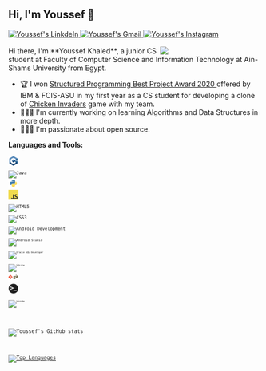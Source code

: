 ## Hi, I'm Youssef 👋

<a href="https://www.linkedin.com/in/youssefkhaled08/" target="_blank">
<img alt="Youssef's LinkdeIn" src="https://img.shields.io/badge/Youssef Khaled-%230077B5.svg?&style=for-the-badge&logo=linkedin&logoColor=white">
</a>

<a href="mailto:youssefkfarouk@gmail.com" target="_blank">
<img alt="Youssef's Gmail"src="https://img.shields.io/badge/youssefkfarouk@gmail.com-%23D14836.svg?&style=for-the-badge&logo=gmail&logoColor=white" href="youssefkfarouk@gmail.com">
</a>
 <a href="https://www.instagram.com/youssefkhaled08/" target="_blank">
 <img alt="Youssef's Instagram" src="https://img.shields.io/badge/youssefkhaled08_-%23E4405F.svg?&style=for-the-badge&logo=instagram&logoColor=white">

</a>

<br />
<br />

<img align='right' src="https://media.giphy.com/media/M9gbBd9nbDrOTu1Mqx/giphy.gif" width="200">
Hi there, I'm **Youssef Khaled**, a junior CS student at Faculty of Computer Science and Information Technology at Ain-Shams University from Egypt.

- 🏆 I won <a href="https://drive.google.com/file/d/1UDQFXonXAxsPL3q6idIhIISUdGAjYS46/view" target="_blank">Structured Programming Best Project Award 2020 </a>offered by IBM & FCIS-ASU in my first year as a CS student for developing a clone of <a href="https://github.com/youssefkhaled08/Chicken-Invaders">Chicken Invaders</a> game with my team.   
- 👨🏽‍💻 I'm currently working on learning Algorithms and Data Structures in more depth.
- 👨🏽‍💻 I'm passionate about open source.

**Languages and Tools:**  

<code><img height="20" alt="C++" src="https://raw.githubusercontent.com/github/explore/80688e429a7d4ef2fca1e82350fe8e3517d3494d/topics/cpp/cpp.png"><code>
<code><img height="20" alt="Java" src="https://raw.githubusercontent.com/jmnote/z-icons/master/svg/java.svg"></code>
<code><img height="20" alt= "Python" src="https://raw.githubusercontent.com/github/explore/80688e429a7d4ef2fca1e82350fe8e3517d3494d/topics/python/python.png"></code>
<code><img height="20" alt="Javascript" src="https://raw.githubusercontent.com/github/explore/80688e429a7d4ef2fca1e82350fe8e3517d3494d/topics/javascript/javascript.png"></code>
<code><img height="20" alt="HTML5" src="https://upload.wikimedia.org/wikipedia/commons/thumb/3/38/HTML5_Badge.svg/600px-HTML5_Badge.svg.png"></code>
<code><img height="20" alt="CSS3" src="https://cdn4.iconfinder.com/data/icons/social-media-logos-6/512/121-css3-512.png"></code>
<code><img height="20" alt="Android Development" src="https://cdn.icon-icons.com/icons2/836/PNG/512/Android_icon-icons.com_66772.png"><code>
<code><img height="20" alt="Android Studio" src="https://upload.wikimedia.org/wikipedia/commons/thumb/e/e3/Android_Studio_Icon_%282014-2019%29.svg/1200px-Android_Studio_Icon_%282014-2019%29.svg.png"><code>
<code><img height="20" alt="Oracle SQL Developer" src="https://upload.wikimedia.org/wikipedia/en/thumb/6/68/Oracle_SQL_Developer_logo.svg/1200px-Oracle_SQL_Developer_logo.svg.png"></code>
<code><img height="20" alt="SQLite" src="https://iconape.com/wp-content/files/sm/352402/svg/sqlite-seeklogo.com.svg"></code>
<code><img height="20" alt="Git" src="https://raw.githubusercontent.com/github/explore/80688e429a7d4ef2fca1e82350fe8e3517d3494d/topics/git/git.png"></code>
<code><img height="20" alt="Terminal" src="https://raw.githubusercontent.com/github/explore/80688e429a7d4ef2fca1e82350fe8e3517d3494d/topics/terminal/terminal.png"></code>
<code><img height="20" alt="VScode" src="https://upload.wikimedia.org/wikipedia/commons/thumb/9/9a/Visual_Studio_Code_1.35_icon.svg/1024px-Visual_Studio_Code_1.35_icon.svg.png"></code>

![Youssef's GitHub stats](https://github-readme-stats.vercel.app/api?username=youssefkhaled08&count_private=true&show_icons=true&theme=radical )

[![Top Languages](https://github-readme-stats.vercel.app/api/top-langs/?username=youssefkhaled08&layout=compact&card_width=450&theme=radical )](https://github.com/youssefkhaled08/github-readme-stats)

